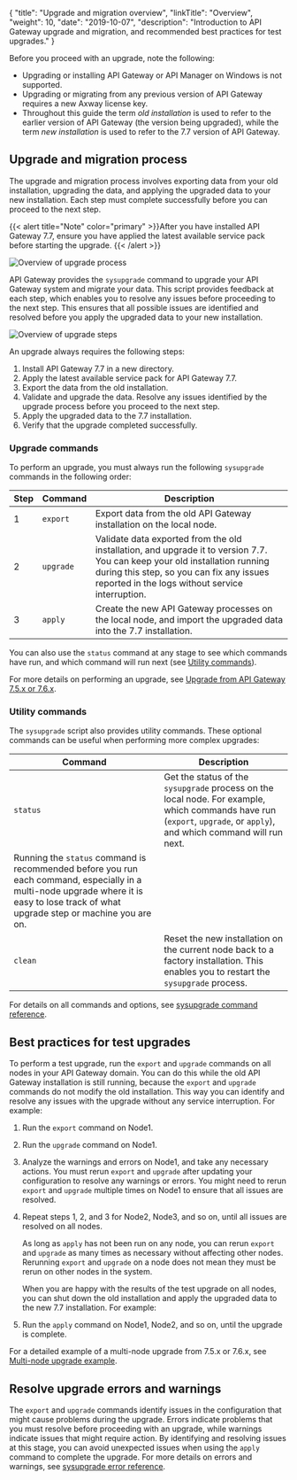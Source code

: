 {
    "title": "Upgrade and migration overview",
    "linkTitle": "Overview",
    "weight": 10,
    "date": "2019-10-07",
    "description": "Introduction to API Gateway upgrade and migration, and recommended best practices for test upgrades."
}

Before you proceed with an upgrade, note the following:

* Upgrading or installing API Gateway or API Manager on Windows is not supported.
* Upgrading or migrating from any previous version of API Gateway requires a new Axway license key.
* Throughout this guide the term *old installation* is used to refer to the earlier version of API Gateway (the version being upgraded), while the term *new installation* is used to refer to the 7.7 version of API Gateway.

## Upgrade and migration process

The upgrade and migration process involves exporting data from your old installation, upgrading the data, and applying the upgraded data to your new installation. Each step must complete successfully before you can proceed to the next step.

{{< alert title="Note" color="primary" >}}After you have installed API Gateway 7.7, ensure you have applied the latest available service pack before starting the upgrade. {{< /alert >}}

![Overview of upgrade process](/Images/UpgradeGuide/APIgw_ETLUpgrade.png)

API Gateway provides the `sysupgrade` command to upgrade your API Gateway system and migrate your data. This script provides feedback at each step, which enables you to resolve any issues before proceeding to the next step. This ensures that all possible issues are identified and resolved before you apply the upgraded data to your new installation.

![Overview of upgrade steps](/Images/UpgradeGuide/APIgw_upgrade_overview.png)

An upgrade always requires the following steps:

1. Install API Gateway 7.7 in a new directory.
2. Apply the latest available service pack for API Gateway 7.7.
3. Export the data from the old installation.
4. Validate and upgrade the data. Resolve any issues identified by the upgrade process before you proceed to the next step.
5. Apply the upgraded data to the 7.7 installation.
6. Verify that the upgrade completed successfully.

### Upgrade commands

To perform an upgrade, you must always run the following `sysupgrade` commands in the following order:

| Step | Command   | Description                                                                                                                                                                                                                |
|------|-----------|----------------------------------------------------------------------------------------------------------------------------------------------------------------------------------------------------------------------------|
| 1    | `export`  | Export data from the old API Gateway installation on the local node.                                                                                                                                                       |
| 2    | `upgrade` | Validate data exported from the old installation, and upgrade it to version 7.7. You can keep your old installation running during this step, so you can fix any issues reported in the logs without service interruption. |
| 3    | `apply`   | Create the new API Gateway processes on the local node, and import the upgraded data into the 7.7 installation.                                                                                                            |

You can also use the `status` command at any stage to see which commands have run, and which command will run next (see [Utility commands](#utility-commands)).

For more details on performing an upgrade, see [Upgrade from API Gateway 7.5.x or 7.6.x](/docs/apim_installation/apigw_upgrade/upgrade_steps_extcass/).

### Utility commands

The `sysupgrade` script also provides utility commands. These optional commands can be useful when performing more complex upgrades:

| Command  | Description                                                                                                                                                                            |
|----------|----------------------------------------------------------------------------------------------------------------------------------------------------------------------------------------|
| `status` | Get the status of the `sysupgrade` process on the local node. For example, which commands have run (`export`, `upgrade`, or `apply`), and which command will run next.
  Running the `status` command is recommended before you run each command, especially in a multi-node upgrade where it is easy to lose track of what upgrade step or machine you are on.  |
| `clean`  | Reset the new installation on the current node back to a factory installation. This enables you to restart the `sysupgrade` process.                                                   |

For details on all commands and options, see [sysupgrade command reference](/docs/apim_installation/apigw_upgrade/upgrade_script/).

## Best practices for test upgrades

To perform a test upgrade, run the `export` and `upgrade` commands on all nodes in your API Gateway domain. You can do this while the old API Gateway installation is still running, because the `export` and `upgrade` commands do not modify the old installation. This way you can identify and resolve any issues with the upgrade without any service interruption. For example:

1. Run the `export` command on Node1.
2. Run the `upgrade` command on Node1.
3. Analyze the warnings and errors on Node1, and take any necessary actions. You must rerun `export` and `upgrade` after updating your configuration to resolve any warnings or errors. You might need to rerun `export` and `upgrade` multiple times on Node1 to ensure that all issues are resolved.
4. Repeat steps 1, 2, and 3 for Node2, Node3, and so on, until all issues are resolved on all nodes.

    As long as `apply` has not been run on any node, you can rerun `export` and `upgrade` as many times as necessary without affecting other nodes. Rerunning `export` and `upgrade` on a node does not mean they must be rerun on other nodes in the system.

    When you are happy with the results of the test upgrade on all nodes, you can shut down the old installation and apply the upgraded data to the new 7.7 installation. For example:

5. Run the `apply` command on Node1, Node2, and so on, until the upgrade is complete.

For a detailed example of a multi-node upgrade from 7.5.x or 7.6.x, see [Multi-node upgrade example](/docs/apim_installation/apigw_upgrade/upgrade_steps_extcass#multi-node-upgrade-example).

## Resolve upgrade errors and warnings

The `export` and `upgrade` commands identify issues in the configuration that might cause problems during the upgrade. Errors indicate problems that you must resolve before proceeding with an upgrade, while warnings indicate issues that might require action. By identifying and resolving issues at this stage, you can avoid unexpected issues when using the `apply` command to complete the upgrade. For more details on errors and warnings, see [sysupgrade error reference](/docs/apim_installation/apigw_upgrade/upgrade_errors/).
